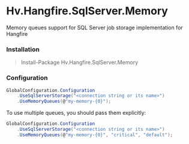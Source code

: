 # Hv.Hangfire.SqlServer.Memory
Memory queues support for SQL Server job storage implementation for Hangfire

### Installation
>Install-Package Hv.Hangfire.SqlServer.Memory

### Configuration
```csharp
GlobalConfiguration.Configuration
    .UseSqlServerStorage("<connection string or its name>")
    .UseMemoryQueues(@"my-memory-{0}");
```

To use multiple queues, you should pass them explicitly:

```csharp
GlobalConfiguration.Configuration
    .UseSqlServerStorage("<connection string or its name>")
    .UseMemoryQueues(@"my-memory-{0}", "critical", "default");
```
